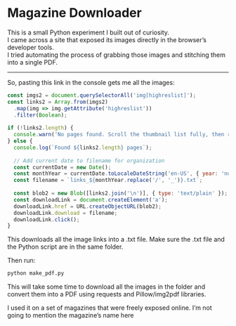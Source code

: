 # Magazine Downloader 

This is a small Python experiment I built out of curiosity.  
I came across a site that exposed its images directly in the browser’s developer tools.  
I tried automating the process of grabbing those images and stitching them into a single PDF.  

---

So, pasting this link in the console gets me all the images:

```js
const imgs2 = document.querySelectorAll('img[highreslist]'); 
const links2 = Array.from(imgs2) 
  .map(img => img.getAttribute('highreslist')) 
  .filter(Boolean); 
 
if (!links2.length) {
  console.warn('No pages found. Scroll the thumbnail list fully, then run again.'); 
} else {
  console.log(`Found ${links2.length} pages`);
  
  // Add current date to filename for organization
  const currentDate = new Date();
  const monthYear = currentDate.toLocaleDateString('en-US', { year: 'numeric', month: '2-digit' });
  const filename = `links_${monthYear.replace('/', '_')}.txt`;
  
  const blob2 = new Blob([links2.join('\n')], { type: 'text/plain' }); 
  const downloadLink = document.createElement('a'); 
  downloadLink.href = URL.createObjectURL(blob2); 
  downloadLink.download = filename;
  downloadLink.click(); 
}
```

This downloads all the image links into a .txt file.
Make sure the .txt file and the Python script are in the same folder.

Then run:

```bash
python make_pdf.py
```
This will take some time to download all the images in the folder and convert them into a PDF using requests and Pillow/img2pdf libraries.

I used it on a set of magazines that were freely exposed online.
I’m not going to mention the magazine’s name here
